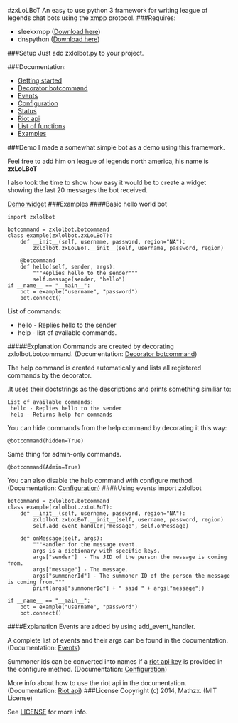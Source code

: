 #zxLoLBoT
An easy to use python 3 framework for writing league of legends chat bots using the xmpp protocol.
###Requires:
* sleekxmpp ([Download here](http://sleekxmpp.com))
* dnspython ([Download here](http://dnspython.org))

###Setup
Just add zxlolbot.py to your project.

###Documentation:
* [Getting started](doc/gettingStarted.md)
* [Decorator botcommand](doc/decorator.md)
* [Events](doc/events.md)
* [Configuration](doc/configure.md)
* [Status](doc/status.md)
* [Riot api](doc/riotapi.md)
* [List of functions](doc/functions.md)
* [Examples](examples/)

###Demo
I made a somewhat simple bot as a demo using this framework.

Feel free to add him on league of legends north america, his name is **zxLoLBoT**

I also took the time to show how easy it would be to create a widget showing the last 20 messages the bot received.

[Demo widget](http://mathzx.com/zxlolbot.php)
###Examples
####Basic hello world bot

	import zxlolbot

	botcommand = zxlolbot.botcommand
	class example(zxlolbot.zxLoLBoT):
		def __init__(self, username, password, region="NA"):
			zxlolbot.zxLoLBoT.__init__(self, username, password, region)

		@botcommand
		def hello(self, sender, args):
			"""Replies hello to the sender"""
			self.message(sender, "hello")
	if __name__ == "__main__":
		bot = example("username", "password")
		bot.connect()
List of commands:

* hello -  Replies hello to the sender
* help - list of available commands.

#####Explanation
Commands are created by decorating zxlolbot.botcommand. (Documentation: [Decorator botcommand](doc/decorator.md))

The help command is created automatically and lists all registered commands by the decorator.

.It uses their doctstrings as the descriptions and prints something similiar to:

	List of available commands:
	 hello - Replies hello to the sender
	 help - Returns help for commands

You can hide commands from the help command by decorating it this way:

    @botcommand(hidden=True)
Same thing for admin-only commands.

    @botcommand(Admin=True)

You can also disable the help command with configure method. (Documentation: [Configuration](doc/configure.md))
####Using events
	import zxlolbot

	botcommand = zxlolbot.botcommand
	class example(zxlolbot.zxLoLBoT):
		def __init__(self, username, password, region="NA"):
			zxlolbot.zxLoLBoT.__init__(self, username, password, region)
			self.add_event_handler("message", self.onMessage)

		def onMessage(self, args):
			"""Handler for the message event.
			args is a dictionary with specific keys.
			args["sender"]  - The JID of the person the message is coming from.
			args["message"] - The message.
			args["summonerId"] - The summoner ID of the person the message is coming from."""
			print(args["summonerId"] + " said " + args["message"])

	if __name__ == "__main__":
		bot = example("username", "password")
		bot.connect()
####Explanation
Events are added by using add_event_handler.

A complete list of events and their args can be found in the documentation. (Documentation: [Events](doc/events.md))

Summoner ids can be converted into names if a [riot api key](https://developer.riotgames.com/) is provided in the configure method. (Documentation: [Configuration](doc/configure.md))

More info about how to use the riot api in the documentation.(Documentation: [Riot api](doc/riotapi.md))
###License
Copyright (c) 2014, Mathzx. (MIT License)

See [LICENSE](LICENCE) for more info.
